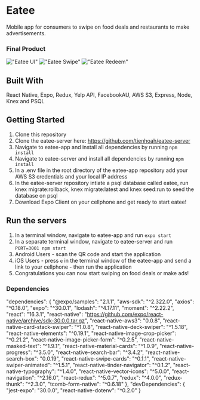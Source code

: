 Eatee
=====================

Mobile app for consumers to swipe on food deals and restaurants to make advertisements.

### Final Product

!["Eatee UI"](https://github.com/zhouism/eatee-app/blob/master/docs/eatee-restaurant.gif)
!["Eatee Swipe"](https://github.com/zhouism/eatee-app/blob/master/docs/swipe_deck_ios.gif)
!["Eatee Redeem"](https://github.com/zhouism/eatee-app/blob/master/docs/redeem_ios.gif)

## Built With

React Native, Expo, Redux, Yelp API, FacebookAU, AWS S3, Express, Node, Knex and PSQL

## Getting Started

1. Clone this repository
2. Clone the eatee-server here: https://github.com/tienhoah/eatee-server
3. Navigate to eatee-app and install all dependencies by running ``npm install``
4. Navigate to eatee-server and install all dependencies by running ``npm install``
5. In a .env file in the root directory of the eatee-app repository add your AWS S3 credentials and your local IP address
6. In the eatee-server repository intiate a psql database called eatee, run knex migrate:rollback, knex migrate:latest and knex seed:run to seed the database on psql
7. Download Expo Client on your cellphone and get ready to start eatee!

## Run the servers

1. In a terminal window, navigate to eatee-app and run ``expo start``
2. In a separate terminal window, navigate to eatee-server and run ``PORT=3001 npm start``
3. Android Users - scan the QR code and start the application
4. iOS Users - press ``e`` in the terminal window of the eatee-app and send a link to your cellphone - then run the application
5. Congratulations you can now start swiping on food deals or make ads!

### Dependencies

  "dependencies": {
    "@expo/samples": "2.1.1",
    "aws-sdk": "^2.322.0",
    "axios": "^0.18.0",
    "expo": "^30.0.1",
    "lodash": "^4.17.11",
    "moment": "^2.22.2",
    "react": "16.3.1",
    "react-native": "https://github.com/expo/react-native/archive/sdk-30.0.0.tar.gz",
    "react-native-aws3": "0.0.8",
    "react-native-card-stack-swiper": "^1.0.8",
    "react-native-deck-swiper": "^1.5.18",
    "react-native-elements": "^0.19.1",
    "react-native-image-crop-picker": "^0.21.2",
    "react-native-image-picker-form": "^0.2.5",
    "react-native-masked-text": "^1.9.1",
    "react-native-material-cards": "^1.0.9",
    "react-native-progress": "^3.5.0",
    "react-native-search-bar": "^3.4.2",
    "react-native-search-box": "0.0.19",
    "react-native-swipe-cards": "^0.1.1",
    "react-native-swiper-animated": "^1.5.1",
    "react-native-tinder-navigator": "^0.1.2",
    "react-native-typography": "^1.4.0",
    "react-native-vector-icons": "^5.0.0",
    "react-navigation": "^2.16.0",
    "react-redux": "^5.0.7",
    "redux": "^4.0.0",
    "redux-thunk": "^2.3.0",
    "tcomb-form-native": "^0.6.18"
  },
  "devDependencies": {
    "jest-expo": "30.0.0",
    "react-native-dotenv": "^0.2.0"
  }

